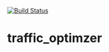 [![Build Status](https://dev.azure.com/Akumasamuel1/ProjectHMS/_apis/build/status/ece651-group-project/ece651-group-project%20CI?branchName=master)](https://dev.azure.com/Akumasamuel1/ProjectHMS/_build/latest?definitionId=3&branchName=master)
# traffic_optimzer
